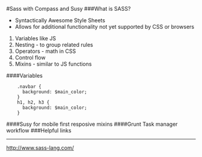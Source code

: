 #Sass with Compass and Susy
###What is SASS?
+ Syntactically Awesome Style Sheets
+ Allows for additional functionality not yet supported by CSS or browsers
 1. Variables like JS
 2. Nesting - to group related rules
 3. Operators - math in CSS
 4. Control flow
 5. Mixins - similar to JS functions

####Variables
```$main_color : #023E54;
    .navbar {
      background: $main_color;
    }
    h1, h2, h3 {
      background: $main_color;
    }
```




####Susy for mobile first resposive mixins
####Grunt Task manager workflow
###Helpful links
***
http://www.sass-lang.com/
